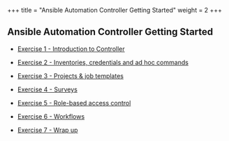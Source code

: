 +++
title = "Ansible Automation Controller Getting Started"
weight = 2
+++

## Ansible Automation Controller Getting Started

- [Exercise 1 - Introduction to Controller](1-intro)

- [Exercise 2 - Inventories, credentials and ad hoc commands](2-cred)

- [Exercise 3 - Projects & job templates](3-projects)

- [Exercise 4 - Surveys](4-surveys)

- [Exercise 5 - Role-based access control](5-rbac)

- [Exercise 6 - Workflows](6-workflows)

- [Exercise 7 - Wrap up](7-wrap)
